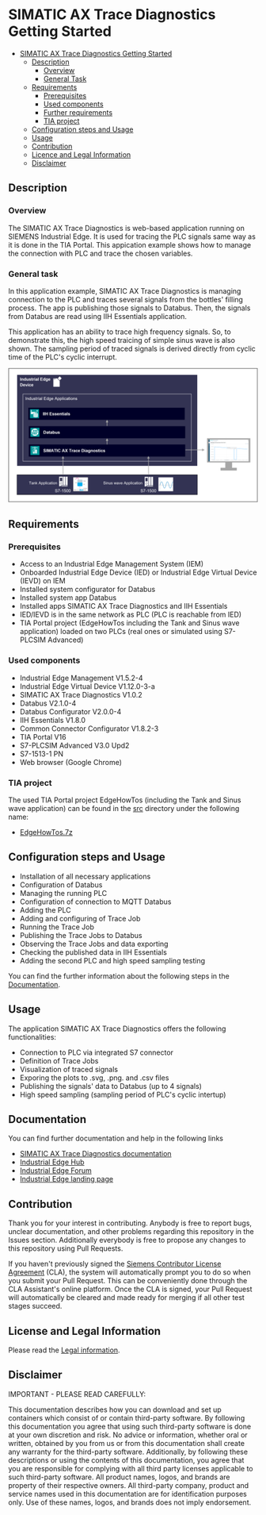 # SIMATIC AX Trace Diagnostics Getting Started

- [SIMATIC AX Trace Diagnostics Getting Started](#simatic-ax-trace-diagnostics-getting-started)
  - [Description](#description)
    - [Overview](#overview)
    - [General Task](#general-task)
  - [Requirements](#requirements)
    - [Prerequisites](#prerequisites)
    - [Used components](#used-components)
    - [Further requirements](#further-requirements)
    - [TIA project](#tia-project)
  - [Configuration steps and Usage](#configuration-steps-and-usage)
  - [Usage](#usage)
  - [Contribution](#contribution)
  - [Licence and Legal Information](#licence-and-legal-information)
  - [Disclaimer](#Disclaimer)

## Description

### Overview

The SIMATIC AX Trace Diagnostics is web-based application running on SIEMENS Industrial Edge. It is used for tracing the PLC signals same way as it is done in the TIA Portal. This appication example shows how to manage the connection with PLC and trace the chosen variables. 

### General task

In this application example, SIMATIC AX Trace Diagnostics is managing connection to the PLC and traces several signals from the bottles' filling process. The app is publishing those signals to Databus. Then, the signals from Databus are read using IIH Essentials application. 

This application has an ability to trace high frequency signals. So, to demonstrate this, the high speed traicing of simple sinus wave is also shown.  The sampling period of traced signals is derived directly from cyclic time of the PLC's cyclic interrupt.

![task](docs/graphics/Overview.png)

## Requirements

###  Prerequisites

- Access to an Industrial Edge Management System (IEM)
- Onboarded Industrial Edge Device (IED) or Industrial Edge Virtual Device (IEVD) on IEM
- Installed system configurator for Databus
- Installed system app Databus
- Installed apps SIMATIC AX Trace Diagnostics and IIH Essentials
- IED/IEVD is in the same network as PLC (PLC is reachable from IED)
- TIA Portal project (EdgeHowTos including the Tank and Sinus wave application) loaded on two PLCs (real ones or simulated using S7-PLCSIM Advanced)

### Used components

- Industrial Edge Management V1.5.2-4
- Industrial Edge Virtual Device V1.12.0-3-a
- SIMATIC AX Trace Diagnostics V1.0.2
- Databus V2.1.0-4
- Databus Configurator V2.0.0-4
- IIH Essentials V1.8.0
- Common Connector Configurator V1.8.2-3
- TIA Portal V16
- S7-PLCSIM Advanced V3.0 Upd2
- S7-1513-1 PN
- Web browser (Google Chrome)

### TIA project

The used TIA Portal project EdgeHowTos (including the Tank and Sinus wave application) can be found in the [src](src) directory under the following name: 

- [EdgeHowTos.7z](src/EdgeHowTos.7z)

## Configuration steps and Usage

- Installation of all necessary applications
- Configuration of Databus
- Managing the running PLC
- Configuration of connection to MQTT Databus
- Adding the PLC
- Adding and configuring of Trace Job
- Running the Trace Job
- Publishing the Trace Jobs to Databus
- Observing the Trace Jobs and data exporting
- Checking the published data in IIH Essentials
- Adding the second PLC and high speed sampling testing

You can find the further information about the following steps in the [Documentation](docs/Documentation.md).

## Usage

The application SIMATIC AX Trace Diagnostics offers the following functionalities:

- Connection to PLC via integrated S7 connector
- Definition of Trace Jobs
- Visualization of traced signals
- Exporing the plots to .svg, .png. and .csv files
- Publishing the signals' data to Databus (up to 4 signals)
- High speed sampling (sampling period of PLC's cyclic intertup)

## Documentation

You can find further documentation and help in the following links
  - [SIMATIC AX Trace Diagnostics documentation](https://cache.industry.siemens.com/dl/files/579/109815579/att_1124965/v1/System_Manual_-_SIMATIC_AX_Trace_for_Industrial_Edge.pdf)
  - [Industrial Edge Hub](https://iehub.eu1.edge.siemens.cloud/#/documentation)
  - [Industrial Edge Forum](https://www.siemens.com/industrial-edge-forum)
  - [Industrial Edge landing page](https://new.siemens.com/global/en/products/automation/topic-areas/industrial-edge/simatic-edge.html)

## Contribution

Thank you for your interest in contributing. Anybody is free to report bugs, unclear documentation, and other problems regarding this repository in the Issues section.
Additionally everybody is free to propose any changes to this repository using Pull Requests.

If you haven't previously signed the [Siemens Contributor License Agreement](https://cla-assistant.io/industrial-edge/) (CLA), the system will automatically prompt you to do so when you submit your Pull Request. This can be conveniently done through the CLA Assistant's online platform. Once the CLA is signed, your Pull Request will automatically be cleared and made ready for merging if all other test stages succeed.

## License and Legal Information

Please read the [Legal information](LICENSE.txt).

## Disclaimer

IMPORTANT - PLEASE READ CAREFULLY:

This documentation describes how you can download and set up containers which consist of or contain third-party software. By following this documentation you agree that using such third-party software is done at your own discretion and risk. No advice or information, whether oral or written, obtained by you from us or from this documentation shall create any warranty for the third-party software. Additionally, by following these descriptions or using the contents of this documentation, you agree that you are responsible for complying with all third party licenses applicable to such third-party software. All product names, logos, and brands are property of their respective owners. All third-party company, product and service names used in this documentation are for identification purposes only. Use of these names, logos, and brands does not imply endorsement.
